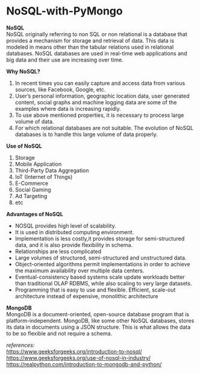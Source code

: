# NoSQL-with-PyMongo

**NoSQL**<br>
NoSQL originally referring to non SQL or non relational is a database that provides a mechanism for storage and retrieval of data. This data is modeled in means other than the tabular relations used in relational databases. NoSQL databases are used in real-time web applications and big data and their use are increasing over time.

**Why NoSQL?**<br>
1. In recent times you can easily capture and access data from various sources, like Facebook, Google, etc.
2. User’s personal information, geographic location data, user generated content, social graphs and machine logging data are some of the examples where data is increasing rapidly.
3. To use above mentioned properties, it is necessary to process large volume of data.
4. For which relational databases are not suitable. The evolution of NoSQL databases is to handle this large volume of data properly.

**Use of NoSQL**<br>
1. Storage
2. Mobile Application
3. Third-Party Data Aggregation
4. IoT (Internet of Things)
5. E-Commerce
6. Social Gaming
7. Ad Targeting
8. etc

**Advantages of NoSQL**<br>
- NOSQL provides high level of scalability.
- It is used in distributed computing environment.
- Implementation is less costly,it provides storage for semi-structured data, and it is also provide flexibility in schema.
- Relationships are less complicated
- Large volumes of structured, semi-structured and unstructured data.
- Object-oriented algorithms permit implementations in order to achieve the maximum availability over multiple data centers.
- Eventual-consistency based systems scale update workloads better than traditional OLAP RDBMS, while also scaling to very large datasets.
- Programming that is easy to use and flexible. Efficient, scale-out architecture instead of expensive, monolithic architecture

**MongoDB**<br>
MongoDB is a document-oriented, open-source database program that is platform-independent. MongoDB, like some other NoSQL databases, stores its data in documents using a JSON structure. This is what allows the data to be so flexible and not require a schema.

*references:*<br>
https://www.geeksforgeeks.org/introduction-to-nosql/<br>
https://www.geeksforgeeks.org/use-of-nosql-in-industry/<br>
https://realpython.com/introduction-to-mongodb-and-python/
